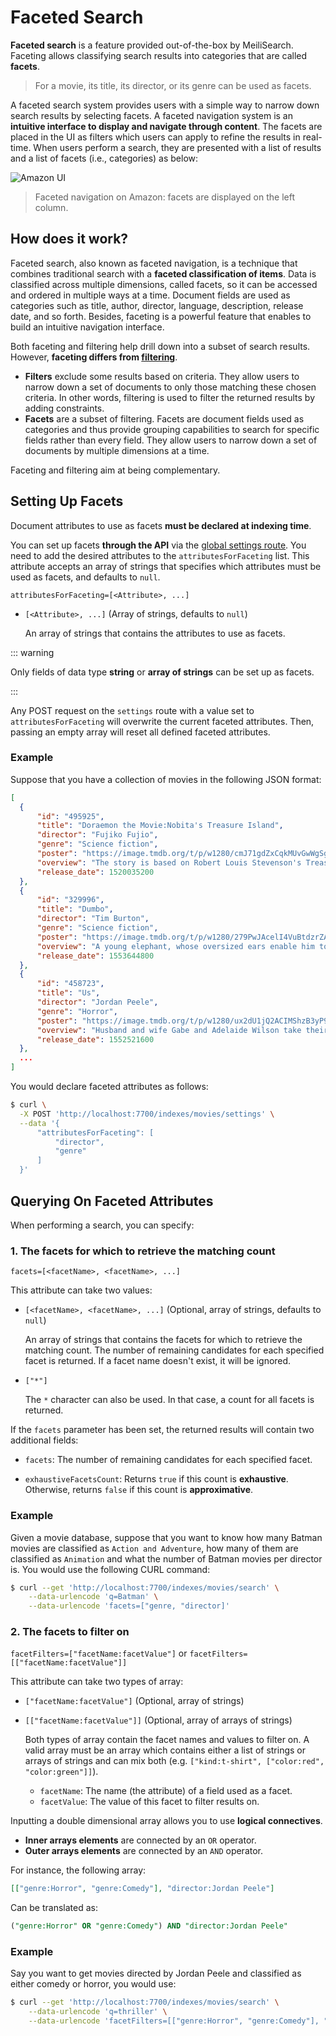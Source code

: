 # Faceted Search

**Faceted search** is a feature provided out-of-the-box by MeiliSearch. Faceting allows classifying search results into categories that are called **facets**.

> For a movie, its title, its director, or its genre can be used as facets.

A faceted search system provides users with a simple way to narrow down search results by selecting facets. A faceted navigation system is an **intuitive interface to display and navigate through content**. The facets are placed in the UI as filters which users can apply to refine the results in real-time.
When users perform a search, they are presented with a list of results and a list of facets (i.e., categories) as below:

![Amazon UI](/amazon-facets.png)
> Faceted navigation on Amazon: facets are displayed on the left column.

## How does it work?

Faceted search, also known as faceted navigation, is a technique that combines traditional search with a **faceted classification of items**. Data is classified across multiple dimensions, called facets, so it can be accessed and ordered in multiple ways at a time. Document fields are used as categories such as title, author, director, language, description, release date, and so forth.
Besides, faceting is a powerful feature that enables to build an intuitive navigation interface.

Both faceting and filtering help drill down into a subset of search results. However, **faceting differs from [filtering](/guides/advanced_guides/filtering.md)**.

- **Filters** exclude some results based on criteria. They allow users to narrow down a set of documents to only those matching these chosen criteria. In other words, filtering is used to filter the returned results by adding constraints.
- **Facets** are a subset of filtering. Facets are document fields used as categories and thus provide grouping capabilities to search for specific fields rather than every field. They allow users to narrow down a set of documents by multiple dimensions at a time.

Faceting and filtering aim at being complementary.

## Setting Up Facets

Document attributes to use as facets **must be declared at indexing time**.

You can set up facets **through the API** via the [global settings route](/references/settings.md#update-settings).
You need to add the desired attributes to the `attributesForFaceting` list. This attribute accepts an array of strings that specifies which attributes must be used as facets, and defaults to `null`.

`attributesForFaceting=[<Attribute>, ...]`

- `[<Attribute>, ...]` (Array of strings, defaults to `null`)

  An array of strings that contains the attributes to use as facets.

::: warning

Only fields of data type **string** or **array of strings** can be set up as facets.

:::

Any POST request on the `settings` route with a value set to `attributesForFaceting` will overwrite the current faceted attributes. Then, passing an empty array will reset all defined faceted attributes.

### Example

Suppose that you have a collection of movies in the following JSON format:

```json
[
  {
      "id": "495925",
      "title": "Doraemon the Movie:Nobita's Treasure Island",
      "director": "Fujiko Fujio",
      "genre": "Science fiction",
      "poster": "https://image.tmdb.org/t/p/w1280/cmJ71gdZxCqkMUvGwWgSg3MK7pC.jpg",
      "overview": "The story is based on Robert Louis Stevenson's Treasure Island novel.",
      "release_date": 1520035200
  },
  {
      "id": "329996",
      "title": "Dumbo",
      "director": "Tim Burton",
      "genre": "Science fiction",
      "poster": "https://image.tmdb.org/t/p/w1280/279PwJAcelI4VuBtdzrZASqDPQr.jpg",
      "overview": "A young elephant, whose oversized ears enable him to fly, helps...",
      "release_date": 1553644800
  },
  {
      "id": "458723",
      "title": "Us",
      "director": "Jordan Peele",
      "genre": "Horror",
      "poster": "https://image.tmdb.org/t/p/w1280/ux2dU1jQ2ACIMShzB3yP93Udpzc.jpg",
      "overview": "Husband and wife Gabe and Adelaide Wilson take their...",
      "release_date": 1552521600
  },
  ...
]
```

You would declare faceted attributes as follows:

```bash
$ curl \
  -X POST 'http://localhost:7700/indexes/movies/settings' \
  --data '{
      "attributesForFaceting": [
          "director",
          "genre"
      ]
  }'
```

## Querying On Faceted Attributes

When performing a search, you can specify:

### 1. The facets for which to retrieve the matching count

`facets=[<facetName>, <facetName>, ...]`

This attribute can take two values:

- `[<facetName>, <facetName>, ...]` (Optional, array of strings, defaults to `null`)

  An array of strings that contains the facets for which to retrieve the matching count. The number of remaining candidates for each specified facet is returned. If a facet name doesn't exist, it will be ignored.

- `["*"]`

  The `*` character can also be used. In that case, a count for all facets is returned.

If the `facets` parameter has been set, the returned results will contain two additional fields:

- `facets`: The number of remaining candidates for each specified facet.

- `exhaustiveFacetsCount`:
  Returns `true` if this count is **exhaustive**.
  Otherwise, returns `false` if this count is **approximative**.

### Example

Given a movie database, suppose that you want to know how many Batman movies are classified as `Action and Adventure`, how many of them are classified as `Animation` and what the number of Batman movies per director is. You would use the following CURL command:

```bash
$ curl --get 'http://localhost:7700/indexes/movies/search' \
    --data-urlencode 'q=Batman' \
    --data-urlencode 'facets=["genre, "director]'
```

### 2. The facets to filter on

`facetFilters=["facetName:facetValue"]` or `facetFilters=[["facetName:facetValue"]]`

This attribute can take two types of array:

- `["facetName:facetValue"]` (Optional, array of strings)
- `[["facetName:facetValue"]]` (Optional, array of arrays of strings)

  Both types of array contain the facet names and values to filter on.
  A valid array must be an array which contains either a list of strings or arrays of strings and can mix both (e.g. `["kind:t-shirt", ["color:red", "color:green"]]`).

  - `facetName`: The name (the attribute) of a field used as a facet.
  - `facetValue`: The value of this facet to filter results on.

Inputting a double dimensional array allows you to use **logical connectives**.

- **Inner arrays elements** are connected by an `OR` operator.
- **Outer arrays elements** are connected by an `AND` operator.

For instance, the following array:

```json
[["genre:Horror", "genre:Comedy"], "director:Jordan Peele"]
```

Can be translated as:

```SQL
("genre:Horror" OR "genre:Comedy") AND "director:Jordan Peele"
```

### Example

Say you want to get movies directed by Jordan Peele and classified as either comedy or horror, you would use:

```bash
$ curl --get 'http://localhost:7700/indexes/movies/search' \
    --data-urlencode 'q=thriller' \
    --data-urlencode 'facetFilters=[["genre:Horror", "genre:Comedy"], "director:Jordan Peele"]'
```
